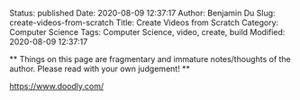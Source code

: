 Status: published
Date: 2020-08-09 12:37:17
Author: Benjamin Du
Slug: create-videos-from-scratch
Title: Create Videos from Scratch
Category: Computer Science
Tags: Computer Science, video, create, build
Modified: 2020-08-09 12:37:17

**
Things on this page are fragmentary and immature notes/thoughts of the author.
Please read with your own judgement!
**


https://www.doodly.com/